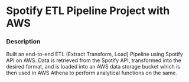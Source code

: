 # Spotify ETL Pipeline Project with AWS

### Description
Built an end-to-end ETL (Extract Transform, Load) Pipeline using Spotify API on AWS. Data is retrieved from the Spotify API, transformed into the desired format, and is loaded into an AWS data storage bucket which is then used in AWS Athena to perform analytical functions on the same.



